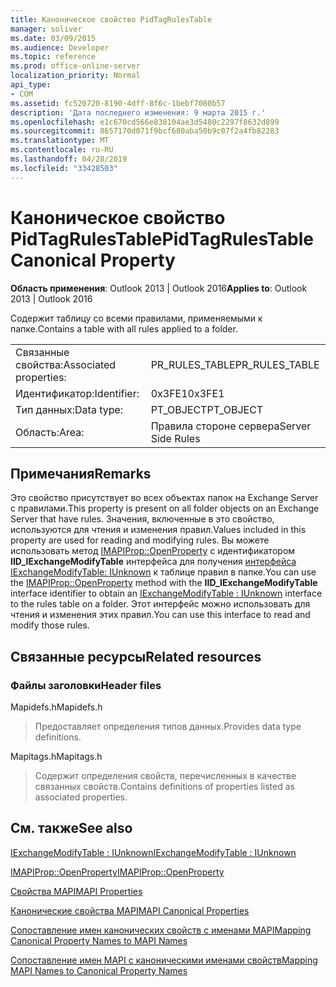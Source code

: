 ```yaml
---
title: Каноническое свойство PidTagRulesTable
manager: soliver
ms.date: 03/09/2015
ms.audience: Developer
ms.topic: reference
ms.prod: office-online-server
localization_priority: Normal
api_type:
- COM
ms.assetid: fc520720-8190-4dff-8f6c-1bebf7080b57
description: 'Дата последнего изменения: 9 марта 2015 г.'
ms.openlocfilehash: e1c670cd566e838104ae3d5480c2297f8632d899
ms.sourcegitcommit: 8657170d071f9bcf680aba50b9c07f2a4fb82283
ms.translationtype: MT
ms.contentlocale: ru-RU
ms.lasthandoff: 04/28/2019
ms.locfileid: "33428503"
---
```

# <a name="pidtagrulestable-canonical-property"></a><span data-ttu-id="0de6c-103">Каноническое свойство PidTagRulesTable</span><span class="sxs-lookup"><span data-stu-id="0de6c-103">PidTagRulesTable Canonical Property</span></span>

  
  
<span data-ttu-id="0de6c-104">**Область применения**: Outlook 2013 | Outlook 2016</span><span class="sxs-lookup"><span data-stu-id="0de6c-104">**Applies to**: Outlook 2013 | Outlook 2016</span></span> 
  
<span data-ttu-id="0de6c-105">Содержит таблицу со всеми правилами, применяемыми к папке.</span><span class="sxs-lookup"><span data-stu-id="0de6c-105">Contains a table with all rules applied to a folder.</span></span>
  
|||
|:-----|:-----|
|<span data-ttu-id="0de6c-106">Связанные свойства:</span><span class="sxs-lookup"><span data-stu-id="0de6c-106">Associated properties:</span></span>  <br/> |<span data-ttu-id="0de6c-107">PR_RULES_TABLE</span><span class="sxs-lookup"><span data-stu-id="0de6c-107">PR_RULES_TABLE</span></span>  <br/> |
|<span data-ttu-id="0de6c-108">Идентификатор:</span><span class="sxs-lookup"><span data-stu-id="0de6c-108">Identifier:</span></span>  <br/> |<span data-ttu-id="0de6c-109">0x3FE1</span><span class="sxs-lookup"><span data-stu-id="0de6c-109">0x3FE1</span></span>  <br/> |
|<span data-ttu-id="0de6c-110">Тип данных:</span><span class="sxs-lookup"><span data-stu-id="0de6c-110">Data type:</span></span>  <br/> |<span data-ttu-id="0de6c-111">PT_OBJECT</span><span class="sxs-lookup"><span data-stu-id="0de6c-111">PT_OBJECT</span></span>  <br/> |
|<span data-ttu-id="0de6c-112">Область:</span><span class="sxs-lookup"><span data-stu-id="0de6c-112">Area:</span></span>  <br/> |<span data-ttu-id="0de6c-113">Правила стороне сервера</span><span class="sxs-lookup"><span data-stu-id="0de6c-113">Server Side Rules</span></span>  <br/> |
   
## <a name="remarks"></a><span data-ttu-id="0de6c-114">Примечания</span><span class="sxs-lookup"><span data-stu-id="0de6c-114">Remarks</span></span>

<span data-ttu-id="0de6c-115">Это свойство присутствует во всех объектах папок на Exchange Server с правилами.</span><span class="sxs-lookup"><span data-stu-id="0de6c-115">This property is present on all folder objects on an Exchange Server that have rules.</span></span> <span data-ttu-id="0de6c-116">Значения, включенные в это свойство, используются для чтения и изменения правил.</span><span class="sxs-lookup"><span data-stu-id="0de6c-116">Values included in this property are used for reading and modifying rules.</span></span> <span data-ttu-id="0de6c-117">Вы можете использовать метод [IMAPIProp::OpenProperty](imapiprop-openproperty.md) с идентификатором **IID_IExchangeModifyTable** интерфейса для получения [интерфейса IExchangeModifyTable: IUnknown](iexchangemodifytableiunknown.md) к таблице правил в папке.</span><span class="sxs-lookup"><span data-stu-id="0de6c-117">You can use the [IMAPIProp::OpenProperty](imapiprop-openproperty.md) method with the **IID_IExchangeModifyTable** interface identifier to obtain an [IExchangeModifyTable : IUnknown](iexchangemodifytableiunknown.md) interface to the rules table on a folder.</span></span> <span data-ttu-id="0de6c-118">Этот интерфейс можно использовать для чтения и изменения этих правил.</span><span class="sxs-lookup"><span data-stu-id="0de6c-118">You can use this interface to read and modify those rules.</span></span> 
  
## <a name="related-resources"></a><span data-ttu-id="0de6c-119">Связанные ресурсы</span><span class="sxs-lookup"><span data-stu-id="0de6c-119">Related resources</span></span>

### <a name="header-files"></a><span data-ttu-id="0de6c-120">Файлы заголовки</span><span class="sxs-lookup"><span data-stu-id="0de6c-120">Header files</span></span>

<span data-ttu-id="0de6c-121">Mapidefs.h</span><span class="sxs-lookup"><span data-stu-id="0de6c-121">Mapidefs.h</span></span>
  
> <span data-ttu-id="0de6c-122">Предоставляет определения типов данных.</span><span class="sxs-lookup"><span data-stu-id="0de6c-122">Provides data type definitions.</span></span>
    
<span data-ttu-id="0de6c-123">Mapitags.h</span><span class="sxs-lookup"><span data-stu-id="0de6c-123">Mapitags.h</span></span>
  
> <span data-ttu-id="0de6c-124">Содержит определения свойств, перечисленных в качестве связанных свойств.</span><span class="sxs-lookup"><span data-stu-id="0de6c-124">Contains definitions of properties listed as associated properties.</span></span> 
    
## <a name="see-also"></a><span data-ttu-id="0de6c-125">См. также</span><span class="sxs-lookup"><span data-stu-id="0de6c-125">See also</span></span>



[<span data-ttu-id="0de6c-126">IExchangeModifyTable : IUnknown</span><span class="sxs-lookup"><span data-stu-id="0de6c-126">IExchangeModifyTable : IUnknown</span></span>](iexchangemodifytableiunknown.md)
  
[<span data-ttu-id="0de6c-127">IMAPIProp::OpenProperty</span><span class="sxs-lookup"><span data-stu-id="0de6c-127">IMAPIProp::OpenProperty</span></span>](imapiprop-openproperty.md)


[<span data-ttu-id="0de6c-128">Свойства MAPI</span><span class="sxs-lookup"><span data-stu-id="0de6c-128">MAPI Properties</span></span>](mapi-properties.md)
  
[<span data-ttu-id="0de6c-129">Канонические свойства MAPI</span><span class="sxs-lookup"><span data-stu-id="0de6c-129">MAPI Canonical Properties</span></span>](mapi-canonical-properties.md)
  
[<span data-ttu-id="0de6c-130">Сопоставление имен канонических свойств с именами MAPI</span><span class="sxs-lookup"><span data-stu-id="0de6c-130">Mapping Canonical Property Names to MAPI Names</span></span>](mapping-canonical-property-names-to-mapi-names.md)
  
[<span data-ttu-id="0de6c-131">Сопоставление имен MAPI с каноническими именами свойств</span><span class="sxs-lookup"><span data-stu-id="0de6c-131">Mapping MAPI Names to Canonical Property Names</span></span>](mapping-mapi-names-to-canonical-property-names.md)

